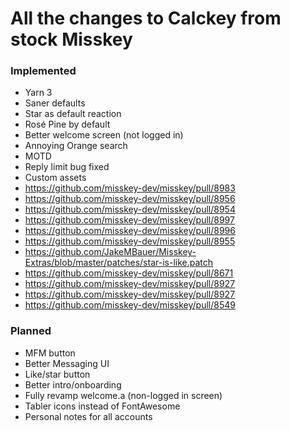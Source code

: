 # All the changes to Calckey from stock Misskey

### Implemented

- Yarn 3
- Saner defaults
- Star as default reaction
- Rosé Pine by default
- Better welcome screen (not logged in)
- Annoying Orange search
- MOTD
- Reply limit bug fixed
- Custom assets
- https://github.com/misskey-dev/misskey/pull/8983
- https://github.com/misskey-dev/misskey/pull/8956
- https://github.com/misskey-dev/misskey/pull/8954
- https://github.com/misskey-dev/misskey/pull/8997
- https://github.com/misskey-dev/misskey/pull/8996
- https://github.com/misskey-dev/misskey/pull/8955
- https://github.com/JakeMBauer/Misskey-Extras/blob/master/patches/star-is-like.patch
- https://github.com/misskey-dev/misskey/pull/8671
- https://github.com/misskey-dev/misskey/pull/8927
- https://github.com/misskey-dev/misskey/pull/8927
- https://github.com/misskey-dev/misskey/pull/8549

### Planned

- MFM button
- Better Messaging UI
- Like/star button
- Better intro/onboarding
- Fully revamp welcome.a (non-logged in screen)
- Tabler icons instead of FontAwesome
- Personal notes for all accounts
